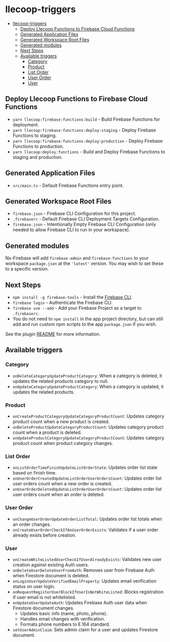 # llecoop-triggers

- [llecoop-triggers](#llecoop-triggers)
  - [Deploy Llecoop Functions to Firebase Cloud Functions](#deploy-llecoop-functions-to-firebase-cloud-functions)
  - [Generated Application Files](#generated-application-files)
  - [Generated Workspace Root Files](#generated-workspace-root-files)
  - [Generated modules](#generated-modules)
  - [Next Steps](#next-steps)
  - [Available triggers](#available-triggers)
    - [Category](#category)
    - [Product](#product)
    - [List Order](#list-order)
    - [User Order](#user-order)
    - [User](#user)

## Deploy Llecoop Functions to Firebase Cloud Functions

- `yarn llecoop:firebase:functions:build` - Build Firebase Functions for deployment.
- `yarn llecoop:firebase:functions:deploy:staging` - Deploy Firebase Functions to staging.
- `yarn llecoop:firebase:functions:deploy:production` - Deploy Firebase Functions to production.
- `yarn llecoop:deploy:functions` - Build and Deploy Firebase Functions to staging and production.

## Generated Application Files

- `src/main.ts` - Default Firebase Functions entry point.

## Generated Workspace Root Files

- `firebase.json` - Firebase CLI Configuration for this project.
- `.firebaserc` - Default Firebase CLI Deployment Targets Configuration.
- `firebase.json` - Intentionally Empty Firebase CLI Configuration (only needed to allow Firebase CLI to run in your workspace).

## Generated modules

Nx-Firebase will add `firebase-admin` and `firebase-functions` to your workspace `package.json` at the `'latest'` version. You may wish to set these to a specific version.

## Next Steps

- `npm install -g firebase-tools` - Install the [Firebase CLI](https://firebase.google.com/docs/cli).
- `firebase login` - Authenticate the Firebase CLI.
- `firebase use --add` - Add your Firebase Project as a target to `.firebaserc`.
- You do not need to `npm install` in the app project directory, but can still add and run custom npm scripts to the app `package.json` if you wish.

See the plugin [README](https://github.com/simondotm/nx-firebase/blob/main/README.md) for more information.

## Available triggers

### Category

- `onDeleteCategoryUpdateProductCategory`: When a category is deleted, it updates the related products category to null.
- `onUpdateCategoryUpdateProductCategory`: When a category is updated, it updates the related products.

### Product

- `onCreateProductCategoryUpdateCategoryProductCount`: Updates category product count when a new product is created.
- `onDeleteProductUpdateCategoryProductCount`: Updates category product count when a product is deleted.
- `onUpdateProductCategoryUpdateCategoryProductCount`: Updates category product count when product category changes.

### List Order

- `onListOrderTimeFinishUpdateListOrderState`: Updates order list state based on finish time.
- `onUserOrderCreatedUpdateListOrderUserOrdersCount`: Updates order list user orders count when a new order is created.
- `onUserOrderDeletedUpdateListOrderUserOrdersCount`: Updates order list user orders count when an order is deleted.

### User Order

- `onChangeUserOrderUpdateOrderListTotal`: Updates order list totals when an order changes.
- `onCreateUserOrderCheckIfAnUserOrderExists`: Validates if a user order already exists before creation.

### User

- `onCreateWhiteListedUserCheckIfUserAlreadyExists`: Validates new user creation against existing Auth users.
- `onDeleteUserDeleteUserFromAuth`: Removes user from Firebase Auth when Firestore document is deleted.
- `onLoginUserUpdateVerifiedEmailProperty`: Updates email verification status on user login.
- `onRequestRegisterUserBlockIfUserIsNotWhiteListed`: Blocks registration if user email is not whitelisted.
- `onUpdateUserUpdateAuth`: Updates Firebase Auth user data when Firestore document changes.
  - Updates basic info (name, photo, phone).
  - Handles email changes with verification.
  - Formats phone numbers to E.164 standard.
- `setUserAdminClaim`: Sets admin claim for a user and updates Firestore document.
